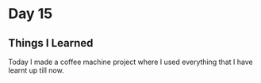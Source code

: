 Day 15
===============================================================================

Things I Learned
-------------------------------------------------------------------------------
Today I made a coffee machine project where I used everything that I have learnt
up till now.